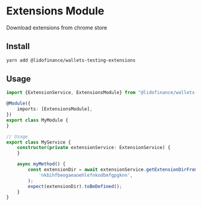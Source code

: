 # Extensions Module

Download extensions from chrome store

## Install

```bash
yarn add @lidofinance/wallets-testing-extensions
```

## Usage

```ts
import {ExtensionService, ExtensionsModule} from "@lidofinance/wallets-testing-extensions";

@Module({
    imports: [ExtensionsModule],
})
export class MyModule {
}

// Usage
export class MyService {
    constructor(private extensionService: ExtensionService) {
    }

    async myMethod() {
        const extensionDir = await extensionService.getExtensionDirFromId(
            'nkbihfbeogaeaoehlefnkodbefgpgknn',
        );
        expect(extensionDir).toBeDefined();
    }
}
```
